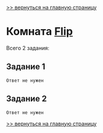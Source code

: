 [>> вернуться на главную страницу](https://github.com/BEPb/tryhackme/blob/master/README.md)

# Комната [Flip](https://tryhackme.com/r/room/flip) 

Всего 2 задания:
## Задание 1

```commandline
Ответ не нужен
```

## Задание 2

```commandline
Ответ не нужен
```

[>> вернуться на главную страницу](https://github.com/BEPb/tryhackme/blob/master/README.md)